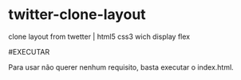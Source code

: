 # twitter-clone-layout
clone layout from twetter | html5 css3 wich display flex


#EXECUTAR

Para usar não querer nenhum requisito, basta executar o index.html.

